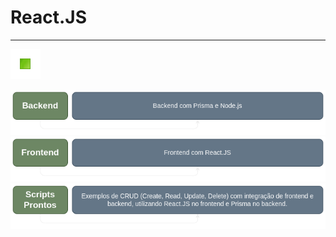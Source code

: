 # React.JS

---

<!-- Botões de navegação -->
[![Início](../images/control/11273_control_stop_icon.png)](../README.md#quicksnip "Início")
<!-- /Botões de navegação -->

[![Backend com React.JS](./images/Backend.png)](./Backend_com_Prisma_e_Node.js/README.md#backend-com-prisma-e-nodejs "Backend com React.JS")
[![Frontend com React.JS](./images/Fronteend.png)](./Frontend_com_React.JS/README.md#frontend-com-reactjs "Frontend com React.JS")
[![Scripts prontos com React.JS](./images/Scripts_Prontos.png)](./Scripts_Prontos_Backend_e_Frontend/README.md#scripts-prontos-backend-e-frontend "Scripts prontos com React.JS")